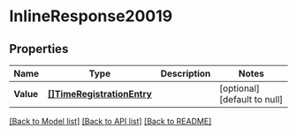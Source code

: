 # InlineResponse20019

## Properties
Name | Type | Description | Notes
------------ | ------------- | ------------- | -------------
**Value** | [**[]TimeRegistrationEntry**](timeRegistrationEntry.md) |  | [optional] [default to null]

[[Back to Model list]](../README.md#documentation-for-models) [[Back to API list]](../README.md#documentation-for-api-endpoints) [[Back to README]](../README.md)

